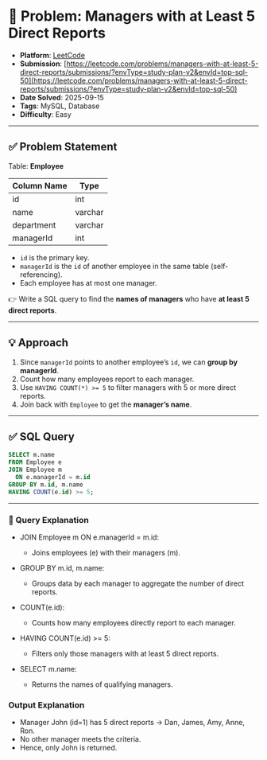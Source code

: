 # 🧲 Problem: Managers with at Least 5 Direct Reports

- **Platform**: [LeetCode](https://leetcode.com/problems/managers-with-at-least-5-direct-reports/description/?envType=study-plan-v2&envId=top-sql-50)
- **Submission**: [https://leetcode.com/problems/managers-with-at-least-5-direct-reports/submissions/?envType=study-plan-v2&envId=top-sql-50](https://leetcode.com/problems/managers-with-at-least-5-direct-reports/submissions/?envType=study-plan-v2&envId=top-sql-50)
- **Date Solved**: 2025-09-15
- **Tags**: MySQL, Database
- **Difficulty**: Easy

---

## ✅ Problem Statement
Table: **Employee**  

| Column Name | Type    |
|-------------|---------|
| id          | int     |
| name        | varchar |
| department  | varchar |
| managerId   | int     |

- `id` is the primary key.  
- `managerId` is the `id` of another employee in the same table (self-referencing).  
- Each employee has at most one manager.  

👉 Write a SQL query to find the **names of managers** who have **at least 5 direct reports**.  

---

## 💡 Approach  
1. Since `managerId` points to another employee’s `id`, we can **group by managerId**.  
2. Count how many employees report to each manager.  
3. Use `HAVING COUNT(*) >= 5` to filter managers with 5 or more direct reports.  
4. Join back with `Employee` to get the **manager’s name**.  

---

## ✅ SQL Query  

```sql
SELECT m.name
FROM Employee e
JOIN Employee m
  ON e.managerId = m.id
GROUP BY m.id, m.name
HAVING COUNT(e.id) >= 5;
```

---

### 🔎 Query Explanation

- JOIN Employee m ON e.managerId = m.id:
  - Joins employees (e) with their managers (m).

- GROUP BY m.id, m.name:
  - Groups data by each manager to aggregate the number of direct reports.

- COUNT(e.id):
  - Counts how many employees directly report to each manager.

- HAVING COUNT(e.id) >= 5:
  - Filters only those managers with at least 5 direct reports.

- SELECT m.name:
  - Returns the names of qualifying managers.

### Output Explanation
- Manager John (id=1) has 5 direct reports → Dan, James, Amy, Anne, Ron.
- No other manager meets the criteria.
- Hence, only John is returned.

